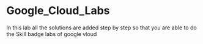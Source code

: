 # Google_Cloud_Labs

In this lab all the solutions are added step by step so that you are able to do the Skill badge labs of google vloud
